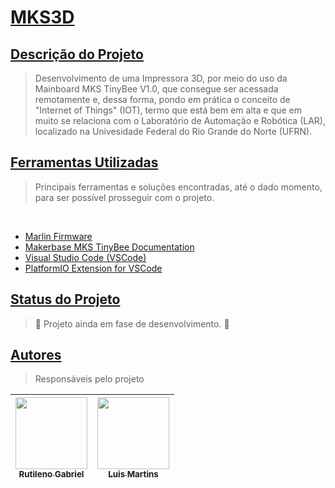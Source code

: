 <h1 align="left">
    <a href="https://github.com/StudioSaturn/MKS3D">MKS3D</a>
</h1>

<h2 align="left">
    <a href="https://github.com/StudioSaturn/MKS3D">Descrição do Projeto</a>
</h2>


>Desenvolvimento de uma Impressora 3D, por meio do uso da Mainboard MKS TinyBee V1.0, que consegue ser acessada remotamente e, dessa forma, pondo em prática o conceito de "Internet of Things" (IOT), termo que está bem em alta e que em muito se relaciona com o Laboratório de Automação e Robótica (LAR), localizado na Univesidade Federal do Rio Grande do Norte (UFRN).


<h2 align="left">
    <a href="https://github.com/StudioSaturn/MKS3D">Ferramentas Utilizadas</a>
</h2>


 >Principais ferramentas e soluções encontradas, até o dado momento, para ser possível prosseguir com o projeto.

  <br>
    
- [Marlin Firmware](https://marlinfw.org/docs/basics/introduction.html)
- [Makerbase MKS TinyBee Documentation](https://github.com/makerbase-mks/MKS-TinyBee)
- [Visual Studio Code (VSCode)](https://code.visualstudio.com/)
- [PlatformIO Extension for VSCode](https://platformio.org/)


<h2 align="left">
    <a href="https://github.com/StudioSaturn/MKS3D">Status do Projeto</a>
</h2>

 
>🚧   Projeto ainda em fase de desenvolvimento.  🚧


<h2 align="left">
    <a href="https://github.com/StudioSaturn/MKS3D">Autores</a>
</h2>

>Responsáveis pelo projeto

| [<img src="https://avatars.githubusercontent.com/u/92885893?v=4" width=115><br><sub>Rutileno Gabriel</sub>](https://github.com/BigLeno) | [<img src="https://avatars.githubusercontent.com/u/25187825?v=4" width=115><br><sub>Luis Martins</sub>](https://github.com/luissssmartins) |
| :---: | :---: | 
